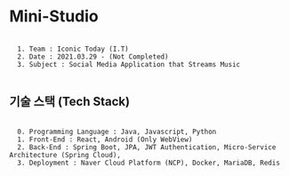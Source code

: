 # Mini-Studio
<pre>
  <code>
  1. Team : Iconic Today (I.T)
  2. Date : 2021.03.29 - (Not Completed)
  3. Subject : Social Media Application that Streams Music
  </code>
</pre>

## 기술 스택 (Tech Stack)
<pre>
  <code>
  0. Programming Language : Java, Javascript, Python
  1. Front-End : React, Android (Only WebView)
  2. Back-End : Spring Boot, JPA, JWT Authentication, Micro-Service Architecture (Spring Cloud), 
  3. Deployment : Naver Cloud Platform (NCP), Docker, MariaDB, Redis
  </code>
</pre>
